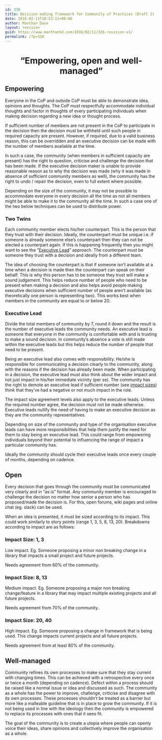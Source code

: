 ```yaml
---
id: 330
title: Decision making framework for Community of Practices (Draft 2)
date: 2016-02-11T10:53:11+00:00
author: Manthan Dave
layout: revision
guid: https://www.manthanhd.com/2016/02/11/326-revision-v1/
permalink: /?p=330
---
```

<h1 style="text-align: center;">“Empowering, open and well-managed”</h1>
<h2><strong>Empowering</strong></h2>
Everyone in the CoP and outside CoP must be able to demonstrate idea, opinions and thoughts. The CoP must respectfully accommodate individual thoughts and factor in thoughts of every participating individuals when making decision regarding a new idea or thought process.

If sufficient number of members are not present in the CoP to participate in the decision then the decision must be withheld until such people in required capacity are present. However, if required, due to a valid business reason, this can be overridden and an executive decision can be made with the number of members available at the time.<!--more-->

In such a case, the community (when members in sufficient capacity are present) has the right to question, criticise and challenge the decision that has been made. If the executive decision maker is unable to provide reasonable reason as to why the decision was made (why it was made in absence of sufficient community members as well), the community has the right to undo / repair the decision, even to full extent where possible.

Depending on the size of the community, it may not be possible to accommodate everyone in every decision all the time as not all members might be able to make it to the community all the time. In such a case one of the two below techniques can be used to distribute power.
<h3><strong>Two Twins</strong></h3>
Each community member elects his/her counterpart. This is the person that they trust with their decision. Ideally, the counterpart must be unique i.e. if someone is already someone else’s counterpart then they can not be elected a counterpart again. If this is happening frequently then you might want to see the “<a href="https://docs.google.com/document/d/1247caF8ttr7N9yZLlNbFPTPkSyMDus4_itxt63IrOPQ/edit#heading=h.wptbowy78vtk">Executive Lead</a>” approach. The counterpart must be someone they trust with a decision and ideally from a different team.

The idea of choosing the counterpart is that if someone isn’t available at a time when a decision is made then the counterpart can speak on their behalf. This is why this person has to be someone they trust will make a sound judgement. This helps reduce number of people who need to be present when making a decision and also helps avoid people making executive decisions when sufficient number of people aren’t available (as theoretically one person is representing two). This works best when members in the community are equal to or below 20.
<h3><strong>Executive Lead</strong></h3>
Divide the total members of community by 7, round it down and the result is the number of executive leads the community needs. An executive lead is someone that everyone in the community is comfortable with and is trusting to make a sound decision. In community’s absence a vote is still made within the executive leads but this helps reduce the number of people that need to be present.

Being an executive lead also comes with responsibility. He/she is responsible for communicating a decision clearly to the community, along with the reasons if the decision has already been made. When participating in a decision, the executive lead must also think about the wider impact and not just impact in his/her immediate vicinity (per se). The community has the right to demote an executive lead if sufficient number (see <a href="https://docs.google.com/document/d/1247caF8ttr7N9yZLlNbFPTPkSyMDus4_itxt63IrOPQ/edit#heading=h.kp8sz1p9yooi">impact sizes</a>) think that they’ve had a negative or not much impact in the role.

The impact size agreement levels also apply to the executive leads. Unless the required number agree, the decision must not be made otherwise. Executive leads nullify the need of having to make an executive decision as they are the community representatives.

Depending on size of the community and type of the organisation executive leads can have more responsibilities that help them justify the need for them to stay being an executive lead. This could range from empowering individuals beyond their potential to influencing the range of impact a particular community has.

Ideally the community should cycle their executive leads once every couple of months, depending on cadence.
<h2><strong>Open</strong></h2>
Every decision that goes through the community must be communicated very clearly and in “as is” format. Any community member is encouraged to challenge the decision no matter how senior a person who has proposed/made the decision is. For this, open forums, wiki pages and online chat (eg. slack) can be used.

When an idea is presented, it must be sized according to its impact. This could work similarly to story points (range 1, 3, 5, 8, 13, 20). Breakdowns according to impact are as follows:
<h3><strong>Impact Size: 1, 3</strong></h3>
Low impact. Eg. Someone proposing a minor non breaking change in a library that impacts a small project and future projects.

Needs agreement from 60% of the community.
<h3><strong>Impact Size: 8, 13</strong></h3>
Medium impact. Eg. Someone proposing a major non breaking change/feature in a library that may impact multiple existing projects and all future projects.

Needs agreement from 70% of the community.
<h3><strong>Impact Size: 20, 40</strong></h3>
High Impact. Eg. Someone proposing a change in framework that is being used. This change impacts current projects and all future projects.

Needs agreement from at least 80% of the community.
<h2><strong>Well-managed</strong></h2>
Community refines its own processes to make sure that they stay current with changing times. This can be achieved with a retrospective every once or twice a month (depending on cadence). Defect within a process should be raised like a normal issue or idea and discussed as such. The community as a whole has the power to improve, challenge, criticise and disagree with its own processes. These processes shouldn’t be treated as a barrier but more like a malleable guideline that is in place to grow the community. If it is not being used in line with the ideology then the community is empowered to replace its processes with ones that it sees fit.

The goal of the community is to create a utopia where people can openly voice their ideas, share opinions and collectively improve the organisation as a whole.